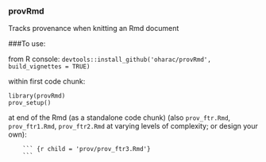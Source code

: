 ### provRmd

Tracks provenance when knitting an Rmd document

###To use:

from R console: `devtools::install_github('oharac/provRmd', build_vignettes = TRUE)`

within first code chunk:

```
library(provRmd)
prov_setup()
```

at end of the Rmd (as a standalone code chunk) (also `prov_ftr.Rmd`, `prov_ftr1.Rmd`, 
`prov_ftr2.Rmd` at varying levels of complexity; or design your own):

````
    ``` {r child = 'prov/prov_ftr3.Rmd'}
    ```
````
